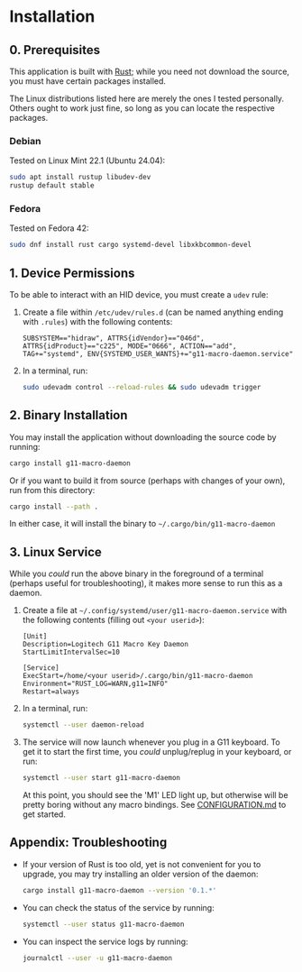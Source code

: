 # Installation

## 0. Prerequisites

This application is built with [Rust](https://www.rust-lang.org/); while you need not download the source,
you must have certain packages installed.

The Linux distributions listed here are merely the ones I tested personally.
Others ought to work just fine, so long as you can locate the respective packages.

### Debian
Tested on Linux Mint 22.1 (Ubuntu 24.04):
```bash
sudo apt install rustup libudev-dev
rustup default stable
```

### Fedora
Tested on Fedora 42:
```bash
sudo dnf install rust cargo systemd-devel libxkbcommon-devel
```


## 1. Device Permissions
To be able to interact with an HID device, you must create a `udev` rule:
1. Create a file within `/etc/udev/rules.d` (can be named anything ending with `.rules`) with the following contents:
   ```udev
   SUBSYSTEM=="hidraw", ATTRS{idVendor}=="046d", ATTRS{idProduct}=="c225", MODE="0666", ACTION=="add", TAG+="systemd", ENV{SYSTEMD_USER_WANTS}+="g11-macro-daemon.service"
   ```
2. In a terminal, run:
   ```bash
   sudo udevadm control --reload-rules && sudo udevadm trigger
   ```


## 2. Binary Installation

You may install the application without downloading the source code by running:
```bash
cargo install g11-macro-daemon
```
Or if you want to build it from source (perhaps with changes of your own), run from this directory:
```bash
cargo install --path .
```
In either case, it will install the binary to `~/.cargo/bin/g11-macro-daemon`


## 3. Linux Service
While you _could_ run the above binary in the foreground of a terminal (perhaps useful for troubleshooting),
it makes more sense to run this as a daemon.
1. Create a file at `~/.config/systemd/user/g11-macro-daemon.service` with the following contents (filling out `<your userid>`):
   ```systemd
   [Unit]
   Description=Logitech G11 Macro Key Daemon
   StartLimitIntervalSec=10
   
   [Service]
   ExecStart=/home/<your userid>/.cargo/bin/g11-macro-daemon
   Environment="RUST_LOG=WARN,g11=INFO"
   Restart=always
   ```
2. In a terminal, run:
   ```bash
   systemctl --user daemon-reload
   ```
3. The service will now launch whenever you plug in a G11 keyboard.
   To get it to start the first time, you _could_ unplug/replug in your keyboard, or run:
   ```bash
   systemctl --user start g11-macro-daemon
   ```
   At this point, you should see the 'M1' LED light up, but otherwise will be pretty boring without any macro bindings.
   See [CONFIGURATION.md](CONFIGURATION.md) to get started.
   


## Appendix: Troubleshooting
* If your version of Rust is too old, yet is not convenient for you to upgrade, you may try installing an older version of the daemon:
  ```bash
  cargo install g11-macro-daemon --version '0.1.*'
  ```
* You can check the status of the service by running:
  ```bash
  systemctl --user status g11-macro-daemon
  ```
* You can inspect the service logs by running:
  ```bash
  journalctl --user -u g11-macro-daemon
  ```
